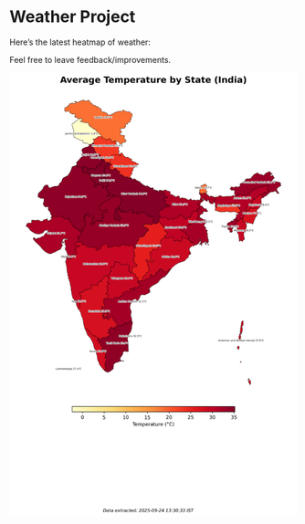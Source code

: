 # Weather Project

Here’s the latest heatmap of weather:

Feel free to leave feedback/improvements.

![India Heatmap](docs/assets/india_heatmap.png?v=D3A523)
